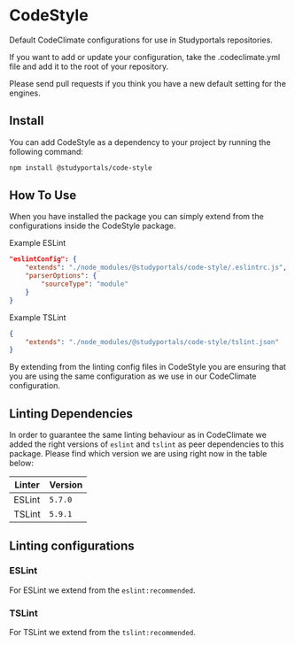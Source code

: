 # CodeStyle
Default CodeClimate configurations for use in Studyportals repositories.

If you want to add or update your configuration, take the .codeclimate.yml file and add it to the root of your repository.

Please send pull requests if you think you have a new default setting for the engines.

## Install

You can add CodeStyle as a dependency to your project by running the following command:

```bash
npm install @studyportals/code-style
```

## How To Use

When you have installed the package you can simply extend from the configurations inside the CodeStyle package.

Example ESLint 
```json
"eslintConfig": {
    "extends": "./node_modules/@studyportals/code-style/.eslintrc.js",
    "parserOptions": {
        "sourceType": "module"
    }
}
```

Example TSLint
```json
{
    "extends": "./node_modules/@studyportals/code-style/tslint.json"
}
```

By extending from the linting config files in CodeStyle you are ensuring that you are using the same configuration as we use in our CodeClimate configuration.

## Linting Dependencies

In order to guarantee the same linting behaviour as in CodeClimate we added the right versions of `eslint` and `tslint` as peer dependencies to this package. Please find which version we are using right now in the table below:

| Linter | Version |
|---|---|
| ESLint | `5.7.0` |
| TSLint | `5.9.1` |

## Linting configurations

### ESLint

For ESLint we extend from the `eslint:recommended`.

### TSLint

For TSLint we extend from the `tslint:recommended`.

